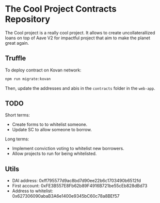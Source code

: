 # The Cool Project Contracts Repository

The Cool project is a really cool project. It allows to create uncollaterallized loans on top of Aave V2 for impactful project that aim to make the planet great again.


## Truffle

To deploy contract on Kovan network:
```bash
npm run migrate:kovan
```

Then, update the addresses and abis in the `contracts` folder in the `web-app`.

## TODO

Short terms:
- Create forms to to whitelist someone.
- Update SC to allow someone to borrow.


Long terms:
- Implement conviction voting to whitelist new borrowers.
- Allow projects to run for being whitelisted.


## Utils


- DAI address: 0xff795577d9ac8bd7d90ee22b6c1703490b6512fd
- First account: 0xFE3B557E8Fb62b89F4916B721be55cEb828dBd73
- Address to whitelist: 0x627306090abaB3A6e1400e9345bC60c78a8BEf57